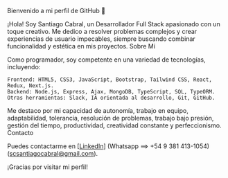 Bienvenido a mi perfil de GitHub 👋

¡Hola! Soy Santiago Cabral, un Desarrollador Full Stack apasionado con un toque creativo. Me dedico a resolver problemas complejos y crear experiencias de usuario impecables, siempre buscando combinar funcionalidad y estética en mis proyectos.
Sobre Mí

Como programador, soy competente en una variedad de tecnologías, incluyendo:

    Frontend: HTML5, CSS3, JavaScript, Bootstrap, Tailwind CSS, React, Redux, Next.js.
    Backend: Node.js, Express, Ajax, MongoDB, TypeScript, SQL, TypeORM.
    Otras herramientas: Slack, IA orientada al desarrollo, Git, GitHub.

Me destaco por mi capacidad de autonomía, trabajo en equipo, adaptabilidad, tolerancia, resolución de problemas, trabajo bajo presión, gestión del tiempo, productividad, creatividad constante y perfeccionismo.
Contacto

Puedes contactarme en [[LinkedIn](https://www.linkedin.com/in/santiago-cabral-6617bb2b3/)] (Whatsapp ==> +54 9 381 413-1054) (scsantiagocabral@gmail.com).

¡Gracias por visitar mi perfil!
